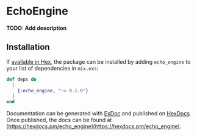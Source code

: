# EchoEngine

**TODO: Add description**

## Installation

If [available in Hex](https://hex.pm/docs/publish), the package can be installed
by adding `echo_engine` to your list of dependencies in `mix.exs`:

```elixir
def deps do
  [
    {:echo_engine, "~> 0.1.0"}
  ]
end
```

Documentation can be generated with [ExDoc](https://github.com/elixir-lang/ex_doc)
and published on [HexDocs](https://hexdocs.pm). Once published, the docs can
be found at [https://hexdocs.pm/echo_engine](https://hexdocs.pm/echo_engine).

